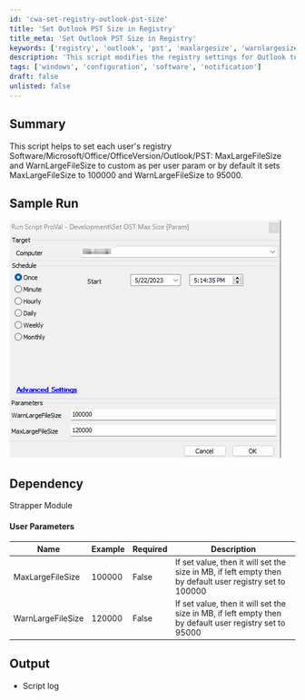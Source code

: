 ```yaml
---
id: 'cwa-set-registry-outlook-pst-size'
title: 'Set Outlook PST Size in Registry'
title_meta: 'Set Outlook PST Size in Registry'
keywords: ['registry', 'outlook', 'pst', 'maxlargesize', 'warnlargesize']
description: 'This script modifies the registry settings for Outlook to adjust the MaxLargeFileSize and WarnLargeFileSize parameters based on user-defined values or defaults. It ensures that the MaxLargeFileSize is set to 100000 MB and WarnLargeFileSize to 95000 MB if no values are provided.'
tags: ['windows', 'configuration', 'software', 'notification']
draft: false
unlisted: false
---
```

## Summary

This script helps to set each user's registry Software/Microsoft/Office/OfficeVersion/Outlook/PST: MaxLargeFileSize and WarnLargeFileSize to custom as per user param or by default it sets MaxLargeFileSize to 100000 and WarnLargeFileSize to 95000.

## Sample Run

![Sample Run](../../../static/img/Set-OST-Max-Size/image_1.png)

## Dependency

Strapper Module

#### User Parameters

| Name                | Example  | Required | Description                                                                                          |
|---------------------|----------|----------|------------------------------------------------------------------------------------------------------|
| MaxLargeFileSize    | 100000   | False    | If set value, then it will set the size in MB, if left empty then by default user registry set to 100000 |
| WarnLargeFileSize   | 120000   | False    | If set value, then it will set the size in MB, if left empty then by default user registry set to 95000  |

## Output

- Script log




